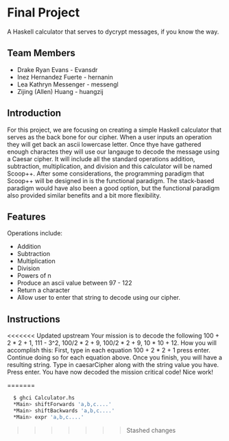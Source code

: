 # Final Project

A Haskell calculator that serves to dycrypt messages, if you know the way.

## Team Members

* Drake Ryan Evans - Evansdr
* Inez Hernandez Fuerte - hernanin
* Lea Kathryn Messenger - messengl
* Zijing (Allen) Huang - huangzij


## Introduction

For this project, we are focusing on creating a simple Haskell calculator that serves as the back bone for our cipher. When a user inputs an operation they will get back an ascii lowercase letter. Once thye have gathered enough charactes they will use our langauge to decode the message using a Caesar cipher. It will include all the standard operations addition, subtraction, multiplication, and division and this calculator will be named Scoop++. After some considerations, the programming paradigm that Scoop++ will be designed in is the functional paradigm. The stack-based paradigm would have also been a good option, but the functional paradigm also provided similar benefits and a bit more flexibility.

## Features

Operations include:
* Addition
* Subtraction
* Multiplication
* Division
* Powers of n
* Produce an ascii value between 97 - 122
* Return a character
* Allow user to enter that string to decode using our cipher.

## Instructions
<<<<<<< Updated upstream
Your mission is to decode the following 100 + 2 * 2 + 1, 111 - 3^2, 100/2 * 2 + 9, 100/2 * 2 + 9, 10 * 10 + 12.
How you will accomplish this:
First, type in each equation 100 + 2 * 2 + 1 press enter. Continue doing so for each equation above.
Once you finish, you will have a resulting string.
Type in caesarCipher along with the string value you have. Press enter.
You have now decoded the mission critical code! Nice work!



=======
```Bash
  $ ghci Calculator.hs
  *Main> shiftForwards 'a,b,c....'
  *Main> shiftBackwards 'a,b,c....'
  *Main> expr 'a,b,c....'
```
>>>>>>> Stashed changes
